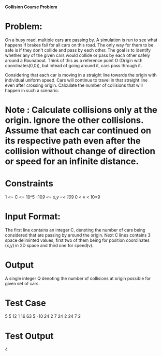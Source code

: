 #### Collision Course Problem

# Problem:
On a busy road, multiple cars are passing by. A simulation is run to see what happens if brakes fail for all cars on this road. The only way for them to be safe is if they don't collide and pass by each other. The goal is to identify whether any of the given cars would collide or pass by each other safely around a Rounabout. Think of this as a reference point O (Origin with coordinates(0,0)), but intead of going around it, cars pass through it.

Considering that each car is moving in a straight line towards the origin with individual uniform speed. Cars will continue to travel in that straight line even after crossing origin. Calculate the number of collisions that will happen in such a scenario.

# Note : Calculate collisions only at the origin. Ignore the other collisions. Assume that each car continued on its respective path even after the collision without change of direction or speed for an infinite distance.

# Constraints
1 <= C <= 10^5
-10*9 <= x,y =< 10*9
0 < v < 10*9

# Input Format:
The first line contains an integer C, denoting the number of cars being considered that are passing by around the origin.
Next C lines contains 3 space deliminted values, first two of them being for position coordinates (x,y) in 2D space and third one for speed(v).

# Output
A single integer Q denoting the number of collisions at origin possible for given set of cars.

# Test Case
5
5 12 1
16 63 5
-10 24 2
7 24 2
24 7 2

# Test Output
4
